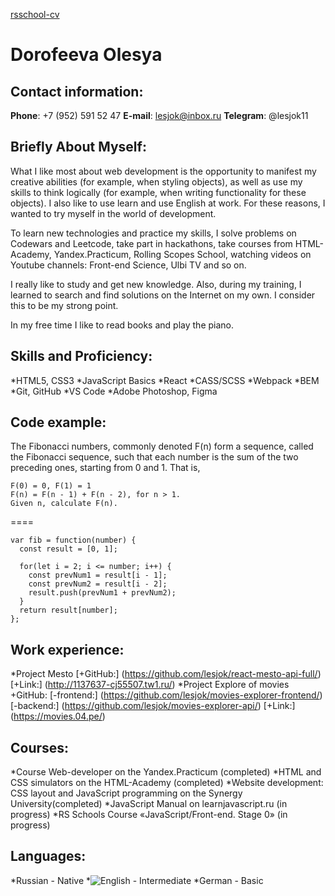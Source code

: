 [rsschool-cv](https://lesjok.github.io/rsschool-cv/cv)

# Dorofeeva Olesya

## Contact information:
**Phone**: +7 (952) 591 52 47
**E-mail**: lesjok@inbox.ru
**Telegram**: @lesjok11

## Briefly About Myself:

What I like most about web development is the opportunity to manifest my creative abilities (for example, when styling objects), as well as use my skills to think logically (for example, when writing functionality for these objects). I also like to use learn and use English at work. For these reasons, I wanted to try myself in the world of development.

To learn new technologies and practice my skills, I solve problems on Codewars and Leetcode, take part in hackathons, take courses from HTML-Academy, Yandex.Practicum, Rolling Scopes School, watching videos on Youtube channels: Front-end Science, Ulbi TV and so on.

I really like to study and get new knowledge. Also, during my training, I learned to search and find solutions on the Internet on my own. I consider this to be my strong point.

In my free time I like to read books and play the piano.

## Skills and Proficiency:

*HTML5, CSS3
*JavaScript Basics
*React
*CASS/SCSS
*Webpack
*BEM
*Git, GitHub
*VS Code
*Adobe Photoshop, Figma

## Code example:
The Fibonacci numbers, commonly denoted F(n) form a sequence, called the Fibonacci sequence, such that each number is the sum of the two preceding ones, starting from 0 and 1. That is,

```
F(0) = 0, F(1) = 1
F(n) = F(n - 1) + F(n - 2), for n > 1.
Given n, calculate F(n).
```

====

```
var fib = function(number) {
  const result = [0, 1];

  for(let i = 2; i <= number; i++) { 
    const prevNum1 = result[i - 1];
    const prevNum2 = result[i - 2];
    result.push(prevNum1 + prevNum2);
  }
  return result[number];
};
```

## Work experience:
*Project Mesto
  [+GitHub:] (https://github.com/lesjok/react-mesto-api-full/)
  [+Link:] (http://1137637-cj55507.tw1.ru/)
*Project Explore of movies
  +GitHub: 
    [-frontend:] (https://github.com/lesjok/movies-explorer-frontend/)
    [-backend:] (https://github.com/lesjok/movies-explorer-api/)
  [+Link:] (https://movies.04.pe/)
  
## Courses:
*Course Web-developer on the Yandex.Practicum (completed)
*HTML and CSS simulators on the HTML-Academy (completed)
*Website development: CSS layout and JavaScript programming on the Synergy University(completed)
*JavaScript Manual on learnjavascript.ru (in progress)
*RS Schools Course «JavaScript/Front-end. Stage 0» (in progress)

## Languages:
*Russian - Native
*![English - Intermediate](file:///C:/Users/lesjo/Desktop/%D0%91%D0%B5%D1%81%D0%BF%D0%BB%D0%B0%D1%82%D0%BD%D1%8B%D0%B9%2015-%D0%BC%D0%B8%D0%BD%D1%83%D1%82%D0%BD%D1%8B%D0%B9%20%D1%82%D0%B5%D1%81%D1%82%20%D0%BF%D0%BE%20%D0%B0%D0%BD%D0%B3%D0%BB%D0%B8%D0%B9%D1%81%D0%BA%D0%BE%D0%BC%D1%83%20%D1%8F%D0%B7%D1%8B%D0%BA%D1%83%20%20%D0%91%D1%8B%D1%81%D1%82%D1%80%D0%B0%D1%8F%20%D0%BF%D1%80%D0%BE%D0%B2%D0%B5%D1%80%D0%BA%D0%B0%20EF%20SET%20and%2029%20more%20pages%20-%20Personal%20-%20Microsoft%E2%80%8B%20Edge.png "according to the online test at EFSet")
*German - Basic
